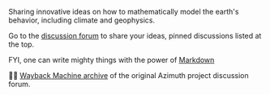 Sharing innovative ideas on how to mathematically model the earth's behavior, including climate and geophysics.

Go to the [discussion forum](https://github.com/orgs/azimuth-project/discussions) to share your ideas, pinned discussions listed at the top.

FYI, one can write mighty things with the power of [Markdown](https://docs.github.com/github/writing-on-github/getting-started-with-writing-and-formatting-on-github/basic-writing-and-formatting-syntax)

👩‍💻 [Wayback Machine archive](https://web.archive.org/web/20190130165945/http://azimuthproject.org/azimuth/show/Azimuth+Project) of the original Azimuth project discussion forum.

<!--
**Here are some ideas to get you started:**

🙋‍♀️ A short introduction - what is your organization all about?
🌈 Contribution guidelines - how can the community get involved?
👩‍💻 Useful resources - where can the community find your docs? Is there anything else the community should know?
🍿 Fun facts - what does your team eat for breakfast?
🧙 Remember, you can do mighty things with the power of [Markdown](https://docs.github.com/github/writing-on-github/getting-started-with-writing-and-formatting-on-github/basic-writing-and-formatting-syntax)
-->
